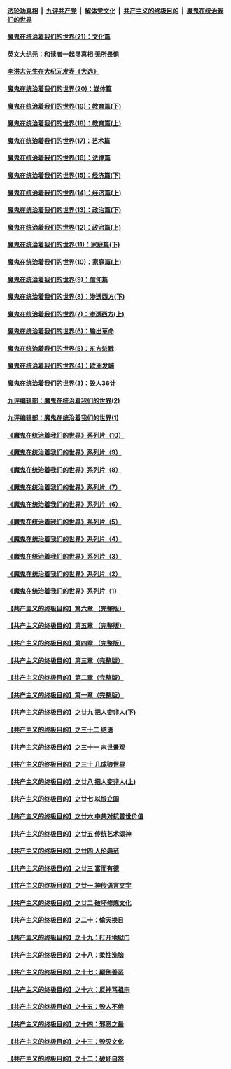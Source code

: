 

####  [法轮功真相](../../../../basic/blob/master/README.md?t=01141203) &nbsp;|&nbsp; [九评共产党](../../../../9ping.md/blob/master/README.md?t=01141203) &nbsp;|&nbsp; [解体党文化](../../../../jtdwh.md/blob/master/README.md?t=01141203)  &nbsp;|&nbsp; [共产主义的终极目的](../../../../gczydzjmd.md/blob/master/README.md?t=01141203) &nbsp;|&nbsp; [魔鬼在统治我们的世界](../../../../mgztzwmdsj.md/blob/master/README.md?t=01141203) 

#### [魔鬼在统治着我们的世界(21)：文化篇](../pages/nsc422/n10597706.md?t=01141203) 

#### [英文大纪元：和读者一起寻真相 无所畏惧](../pages/nsc422/n12542027.md?t=01141203) 

#### [李洪志先生在大纪元发表《大选》](../pages/nsc422/n12534746.md?t=01141203) 

#### [魔鬼在统治着我们的世界(20)：媒体篇](../pages/nsc422/n10586579.md?t=01141203) 

#### [魔鬼在统治着我们的世界(19)：教育篇(下)](../pages/nsc422/n10564808.md?t=01141203) 

#### [魔鬼在统治着我们的世界(18)：教育篇(上)](../pages/nsc422/n10526970.md?t=01141203) 

#### [魔鬼在统治着我们的世界(17)：艺术篇](../pages/nsc422/n10499093.md?t=01141203) 

#### [魔鬼在统治着我们的世界(16)：法律篇](../pages/nsc422/n10485969.md?t=01141203) 

#### [魔鬼在统治着我们的世界(15)：经济篇(下)](../pages/nsc422/n10469975.md?t=01141203) 

#### [魔鬼在统治着我们的世界(14)：经济篇(上)](../pages/nsc422/n10457370.md?t=01141203) 

#### [魔鬼在统治着我们的世界(13)：政治篇(下)](../pages/nsc422/n10448270.md?t=01141203) 

#### [魔鬼在统治着我们的世界(12)：政治篇(上)](../pages/nsc422/n10444576.md?t=01141203) 

#### [魔鬼在统治着我们的世界(11)：家庭篇(下)](../pages/nsc422/n10440961.md?t=01141203) 

#### [魔鬼在统治着我们的世界(10)：家庭篇(上)](../pages/nsc422/n10435448.md?t=01141203) 

#### [魔鬼在统治着我们的世界(9)：信仰篇](../pages/nsc422/n10432159.md?t=01141203) 

#### [魔鬼在统治着我们的世界(8)：渗透西方(下)](../pages/nsc422/n10429603.md?t=01141203) 

#### [魔鬼在统治着我们的世界(7)：渗透西方(上)](../pages/nsc422/n10426013.md?t=01141203) 

#### [魔鬼在统治着我们的世界(6)：输出革命](../pages/nsc422/n10421536.md?t=01141203) 

#### [魔鬼在统治着我们的世界(5)：东方杀戮](../pages/nsc422/n10417707.md?t=01141203) 

#### [魔鬼在统治着我们的世界(4)：欧洲发端](../pages/nsc422/n10414890.md?t=01141203) 

#### [魔鬼在统治着我们的世界(3)：毁人36计](../pages/nsc422/n10411583.md?t=01141203) 

#### [九评编辑部：魔鬼在统治着我们的世界(2)](../pages/nsc422/n10410036.md?t=01141203) 

#### [九评编辑部：魔鬼在统治着我们的世界(1)](../pages/nsc422/n10406825.md?t=01141203) 

#### [《魔鬼在统治着我们的世界》系列片（10）](../pages/nsc422/n12292670.md?t=01141203) 

#### [《魔鬼在统治着我们的世界》系列片（9）](../pages/nsc422/n12290859.md?t=01141203) 

#### [《魔鬼在统治着我们的世界》系列片（8）](../pages/nsc422/n12287445.md?t=01141203) 

#### [《魔鬼在统治着我们的世界》系列片（7）](../pages/nsc422/n12283425.md?t=01141203) 

#### [《魔鬼在统治着我们的世界》系列片（6）](../pages/nsc422/n12282314.md?t=01141203) 

#### [《魔鬼在统治着我们的世界》系列片（5）](../pages/nsc422/n12281419.md?t=01141203) 

#### [《魔鬼在统治着我们的世界》系列片（4）](../pages/nsc422/n12274024.md?t=01141203) 

#### [《魔鬼在统治着我们的世界》系列片（3）](../pages/nsc422/n12271322.md?t=01141203) 

#### [《魔鬼在统治着我们的世界》系列片（2）](../pages/nsc422/n12269049.md?t=01141203) 

#### [《魔鬼在统治着我们的世界》系列片（1）](../pages/nsc422/n12267575.md?t=01141203) 

#### [【共产主义的终极目的】第六章 （完整版）](../pages/nsc422/n11428913.md?t=01141203) 

#### [【共产主义的终极目的】第五章 （完整版）](../pages/nsc422/n11428912.md?t=01141203) 

#### [【共产主义的终极目的】第四章 （完整版）](../pages/nsc422/n11428907.md?t=01141203) 

#### [【共产主义的终极目的】第三章（完整版）](../pages/nsc422/n11428848.md?t=01141203) 

#### [【共产主义的终极目的】第二章（完整版）](../pages/nsc422/n11428831.md?t=01141203) 

#### [【共产主义的终极目的】第一章（完整版）](../pages/nsc422/n11417651.md?t=01141203) 

#### [【共产主义的终极目的】之廿九 把人变非人(下)](../pages/nsc422/n11344140.md?t=01141203) 

#### [【共产主义的终极目的】之三十二 结语](../pages/nsc422/n11360535.md?t=01141203) 

#### [【共产主义的终极目的】之三十一 末世景观](../pages/nsc422/n11351129.md?t=01141203) 

#### [【共产主义的终极目的】之三十 几成狼世界](../pages/nsc422/n11348280.md?t=01141203) 

#### [【共产主义的终极目的】之廿八 把人变非人(上)](../pages/nsc422/n11340492.md?t=01141203) 

#### [【共产主义的终极目的】之廿七 以恨立国](../pages/nsc422/n11336944.md?t=01141203) 

#### [【共产主义的终极目的】之廿六 中共对抗普世价值](../pages/nsc422/n11324785.md?t=01141203) 

#### [【共产主义的终极目的】之廿五 传统艺术颂神](../pages/nsc422/n11296396.md?t=01141203) 

#### [【共产主义的终极目的】之廿四 人伦典范](../pages/nsc422/n11296397.md?t=01141203) 

#### [【共产主义的终极目的】之廿三 富而有德](../pages/nsc422/n11283598.md?t=01141203) 

#### [【共产主义的终极目的】之廿一 神传语言文字](../pages/nsc422/n11263265.md?t=01141203) 

#### [【共产主义的终极目的】之廿二 破坏修炼文化](../pages/nsc422/n11245728.md?t=01141203) 

#### [【共产主义的终极目的】之二十：偷天换日](../pages/nsc422/n11238846.md?t=01141203) 

#### [【共产主义的终极目的】之十九：打开地狱门](../pages/nsc422/n11206376.md?t=01141203) 

#### [【共产主义的终极目的】之十八：柔性洗脑](../pages/nsc422/n11199994.md?t=01141203) 

#### [【共产主义的终极目的】之十七：颠倒善恶](../pages/nsc422/n11179782.md?t=01141203) 

#### [【共产主义的终极目的】之十六：反神骂祖宗](../pages/nsc422/n11166798.md?t=01141203) 

#### [【共产主义的终极目的】之十五：毁人不倦](../pages/nsc422/n11166792.md?t=01141203) 

#### [【共产主义的终极目的】之十四：邪恶之最](../pages/nsc422/n11150249.md?t=01141203) 

#### [【共产主义的终极目的】之十三：毁灭文化](../pages/nsc422/n11135227.md?t=01141203) 

#### [【共产主义的终极目的】之十二：破坏自然](../pages/nsc422/n11135214.md?t=01141203) 

